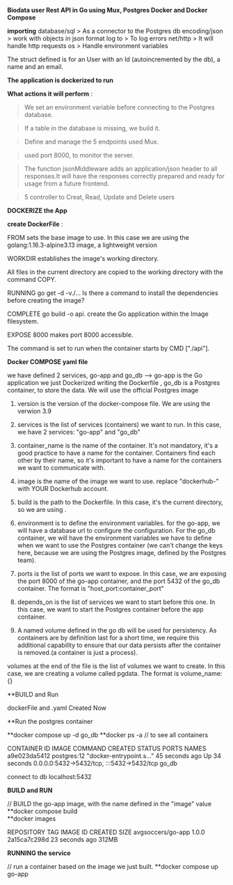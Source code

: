  **Biodata user Rest API in Go using Mux, Postgres Docker and Docker Compose**

 **importing** 
 database/sql   >   As a connector to the Postgres db 
 encoding/json  >   work with objects in json format 
 log to         >   To log errors 
 net/http       >   It will handle http requests 
 os             >   Handle environment variables

The struct defined is for an User with an Id (autoincremented by the db), a name and an email.
 
**The  application is dockerized to run**

**What actions it will perform** :

> We set an environment variable before connecting to the Postgres database.

> If a table in the database is missing, we build it.

> Define and manage the 5 endpoints used Mux.

> used port 8000, to monitor the server.

> The  function jsonMiddleware adds an application/json header to all responses.It will have the responses correctly prepared 
   and ready for usage from a future frontend.
   
> 5 controller to Creat, Read, Update and Delete users

**DOCKERIZE the App**

**create DockerFile** :

FROM sets the base image to use. In this case we are using the golang:1.16.3-alpine3.13 image, a lightweight version

WORKDIR establishes the image's working directory.

All files in the current directory are copied to the working directory with the command COPY.

RUNNING go get -d -v./... Is there a command to install the dependencies before creating the image?

COMPLETE go build -o api. create the Go application within the Image filesystem.

EXPOSE 8000 makes port 8000 accessible.

The command is set to run when the container starts by CMD ["./api"].

**Docker COMPOSE yaml file**

 we have defined 2 services, go-app and go_db  -->  go-app is the Go application we just Dockerized writing the Dockerfile , go_db is a Postgres container, to store the data. We will use the official Postgres image

1) version is the version of the docker-compose file. We are using the verwion 3.9

2) services is the list of services (containers) we want to run. In this case, we have 2 services: "go-app" and "go_db"

3) container_name is the name of the container. It's not mandatory, it's a good practice to have a name for the container. Containers find each other by their name, so it's important to have a name for the containers we want to communicate with.

4) image is the name of the image we want to use. replace "dockerhub-" with YOUR Dockerhub account.

5) build is the path to the Dockerfile. In this case, it's the current directory, so we are using .

6) environment is to define the environment variables. for the go-app, we will have a database url to configure the configuration. 
  For the go_db container, we will have the environment variables we have to define when we want to use the Postgres container (we can't change the keys here, because we are using the Postgres image, defined by the Postgres team).

7) ports is the list of ports we want to expose. In this case, we are exposing the port 8000 of the go-app container, and the port 5432 of the go_db container. The format is "host_port:container_port"

8) depends_on is the list of services we want to start before this one. In this case, we want to start the Postgres container before the app container.

9) A named volume defined in the go db will be used for persistency. As containers are by definition last for a short time, we require this additional  capability to ensure that our data persists after the container is removed.(a container is just a process).

volumes at the end of the file is the list of volumes we want to create. In this case, we are creating a volume called pgdata. The format is volume_name: {}

**BUILD and Run

dockerFile and .yaml Created Now

**Run the postgres container

**docker compose up -d go_db
**docker ps -a    // to see all containers

CONTAINER ID   IMAGE                       COMMAND                  CREATED          STATUS                      PORTS                                       NAMES
a9e023da5412   postgres:12                 "docker-entrypoint.s…"   45 seconds ago   Up 34 seconds               0.0.0.0:5432->5432/tcp, :::5432->5432/tcp   go_db

connect to db localhost:5432

**BUILD and RUN**

// BUILD the go-app image, with the name defined in the "image" value
**docker compose build  
**docker images

REPOSITORY                   TAG       IMAGE ID       CREATED          SIZE
avgsoccers/go-app            1.0.0     2a15ca7c298d   23 seconds ago   312MB

**RUNNING the service**

// run a container based on the image we just built.
**docker compose up go-app

